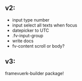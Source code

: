 ## v2:
- input type number
- input select all texts when focus
- datepicker to UTC
- .fv-input-group
- write docs
- fv-content scroll or body?

## v3:
framevuerk-builder package!